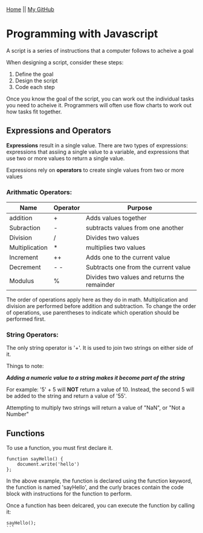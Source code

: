 [Home](README.md) || [My GitHub](https://github.com/leahgrace555)

# Programming with Javascript

A script is a series of instructions that a computer follows to acheive a goal

When designing a script, consider these steps:

1. Define the goal
2. Design the script
3. Code each step

Once you know the goal of the script, you can work out the individual tasks you need to acheive it. Programmers will often use flow charts to work out how tasks fit together. 

## Expressions and Operators

**Expressions** result in a single value. There are two types of expressions: expressions that assiing a single value to a variable, and expressions that use two or more values to return a single value.

Expressions rely on **operators** to create single values from two or more values

### Arithmatic Operators: 

| Name        |Operator    |Purpose      |
|-------------|------------|-------------|
|addition     |+           | Adds values together|
|Subraction   | -          |subtracts values from one another
|Division     |          / | Divides two values
|Multiplication | *        | multiplies two values
|Increment    | ++         | Adds one to the current value|
|Decrement    | - -        | Subtracts one from the current value
Modulus       | %          | Divides two values and returns the remainder|

The order of operations apply here as they do in math. Multiplication and division are performed before addition and subtraction. To change the order of operations, use parentheses to indicate which operation should be performed first. 

### String Operators:

The only string operator is '+'. It is used to join two strings on either side of it.

Things to note:

***Adding a numeric value to a string makes it become part of the string***

For example: '5' + 5 will **NOT** return a value of 10. Instead, the second 5 will be added to the string and return a value of '55'. 

Attempting to multiply two strings will return a value of "NaN", or "Not a Number"

## Functions

To use a function, you must first declare it. 
````
function sayHello() {
    document.write('hello')
};
````
In the above example, the function is declared using the function keyword, the function is named 'sayHello', and the curly braces contain the code block with instructions for the function to perform. 

Once a function has been delcared, you can execute the function by calling it:
````
sayHello();
```
